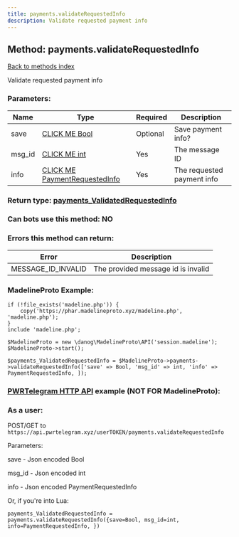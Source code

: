 ```yaml
---
title: payments.validateRequestedInfo
description: Validate requested payment info
---
```

## Method: payments.validateRequestedInfo  
[Back to methods index](index.md)


Validate requested payment info

### Parameters:

| Name     |    Type       | Required | Description |
|----------|---------------|----------|-------------|
|save|[CLICK ME Bool](../types/Bool.md) | Optional|Save payment info?|
|msg\_id|[CLICK ME int](../types/int.md) | Yes|The message ID|
|info|[CLICK ME PaymentRequestedInfo](../types/PaymentRequestedInfo.md) | Yes|The requested payment info|


### Return type: [payments\_ValidatedRequestedInfo](../types/payments_ValidatedRequestedInfo.md)

### Can bots use this method: **NO**


### Errors this method can return:

| Error    | Description   |
|----------|---------------|
|MESSAGE_ID_INVALID|The provided message id is invalid|


### MadelineProto Example:


```
if (!file_exists('madeline.php')) {
    copy('https://phar.madelineproto.xyz/madeline.php', 'madeline.php');
}
include 'madeline.php';

$MadelineProto = new \danog\MadelineProto\API('session.madeline');
$MadelineProto->start();

$payments_ValidatedRequestedInfo = $MadelineProto->payments->validateRequestedInfo(['save' => Bool, 'msg_id' => int, 'info' => PaymentRequestedInfo, ]);
```

### [PWRTelegram HTTP API](https://pwrtelegram.xyz) example (NOT FOR MadelineProto):



### As a user:

POST/GET to `https://api.pwrtelegram.xyz/userTOKEN/payments.validateRequestedInfo`

Parameters:

save - Json encoded Bool

msg_id - Json encoded int

info - Json encoded PaymentRequestedInfo




Or, if you're into Lua:

```
payments_ValidatedRequestedInfo = payments.validateRequestedInfo({save=Bool, msg_id=int, info=PaymentRequestedInfo, })
```

